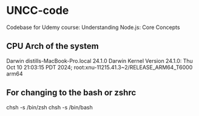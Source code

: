 # UNCC-code
Codebase for Udemy course:  Understanding Node.js: Core Concepts


## CPU Arch of the system
Darwin distills-MacBook-Pro.local 24.1.0 Darwin Kernel Version 24.1.0: Thu Oct 10 21:03:15 PDT 2024; root:xnu-11215.41.3~2/RELEASE_ARM64_T6000 arm64

## For changing to the bash or zshrc
chsh -s /bin/zsh
chsh -s /bin/bash
